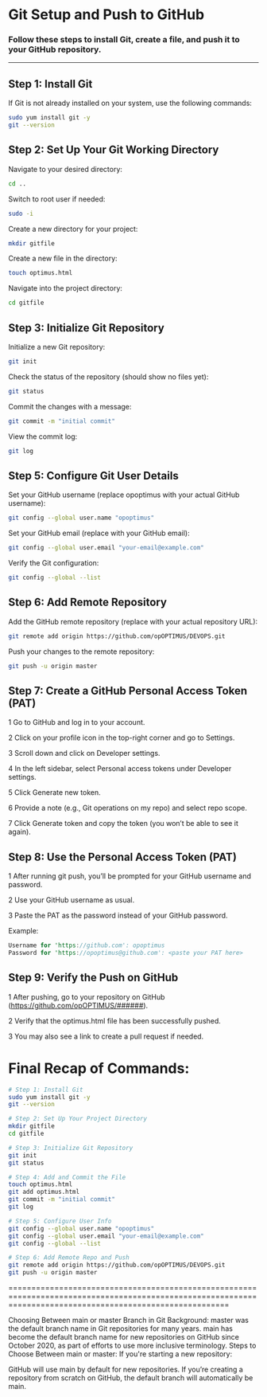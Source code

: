 # Git Setup and Push to GitHub

### Follow these steps to install Git, create a file, and push it to your GitHub repository.

---

## Step 1: Install Git

If Git is not already installed on your system, use the following commands:

```bash
sudo yum install git -y
git --version
```

## Step 2: Set Up Your Git Working Directory
Navigate to your desired directory:

```bash
cd ..
```

Switch to root user if needed:

```bash
sudo -i
```

Create a new directory for your project:

```bash
mkdir gitfile
```

Create a new file in the directory:

```bash
touch optimus.html
```

Navigate into the project directory:

```bash
cd gitfile
```

## Step 3: Initialize Git Repository

Initialize a new Git repository:

```bash
git init
```

Check the status of the repository (should show no files yet):

```bash
git status
```

Commit the changes with a message:

```bash
git commit -m "initial commit"
```
View the commit log:

```bash
git log
```

## Step 5: Configure Git User Details

Set your GitHub username (replace opoptimus with your actual GitHub username):

```bash
git config --global user.name "opoptimus"
```

Set your GitHub email (replace with your GitHub email):

```bash
git config --global user.email "your-email@example.com"
```
Verify the Git configuration:

```bash
git config --global --list
```
## Step 6: Add Remote Repository

Add the GitHub remote repository (replace with your actual repository URL):

```bash
git remote add origin https://github.com/opOPTIMUS/DEVOPS.git
```
Push your changes to the remote repository:

```bash
git push -u origin master
```
## Step 7: Create a GitHub Personal Access Token (PAT)

1 Go to GitHub and log in to your account.

2 Click on your profile icon in the top-right corner and go to Settings.

3 Scroll down and click on Developer settings.

4 In the left sidebar, select Personal access tokens under Developer settings.

5 Click Generate new token.

6 Provide a note (e.g., Git operations on my repo) and select repo scope.

7 Click Generate token and copy the token (you won’t be able to see it again).

## Step 8: Use the Personal Access Token (PAT)

1 After running git push, you’ll be prompted for your GitHub username and password.

2 Use your GitHub username as usual.

3 Paste the PAT as the password instead of your GitHub password.

Example:

```rust
Username for 'https://github.com': opoptimus
Password for 'https://opoptimus@github.com': <paste your PAT here>
```

## Step 9: Verify the Push on GitHub

1 After pushing, go to your repository on GitHub (https://github.com/opOPTIMUS/######).

2 Verify that the optimus.html file has been successfully pushed.

3 You may also see a link to create a pull request if needed.


# Final Recap of Commands:
```bash
# Step 1: Install Git
sudo yum install git -y
git --version

# Step 2: Set Up Your Project Directory
mkdir gitfile
cd gitfile

# Step 3: Initialize Git Repository
git init
git status

# Step 4: Add and Commit the File
touch optimus.html
git add optimus.html
git commit -m "initial commit"
git log

# Step 5: Configure User Info
git config --global user.name "opoptimus"
git config --global user.email "your-email@example.com"
git config --global --list

# Step 6: Add Remote Repo and Push
git remote add origin https://github.com/opOPTIMUS/DEVOPS.git
git push -u origin master
```
============================================================================================================================================================

Choosing Between main or master Branch in Git
Background:
master was the default branch name in Git repositories for many years.
main has become the default branch name for new repositories on GitHub since October 2020, as part of efforts to use more inclusive terminology.
Steps to Choose Between main or master:
If you're starting a new repository:

GitHub will use main by default for new repositories.
If you’re creating a repository from scratch on GitHub, the default branch will automatically be main.
